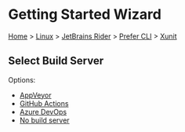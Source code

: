 <!--
GENERATED FILE - DO NOT EDIT
This file was generated by [MarkdownSnippets](https://github.com/SimonCropp/MarkdownSnippets).
Source File: /docs/mdsource/wiz/Linux_Rider_Cli_xUnit.source.md
To change this file edit the source file and then run MarkdownSnippets.
-->

# Getting Started Wizard

[Home](/docs/wiz/readme.md) > [Linux](Linux.md) > [JetBrains Rider](Linux_Rider.md) > [Prefer CLI](Linux_Rider_Cli.md) > [Xunit](Linux_Rider_Cli_Xunit.md)

## Select Build Server

Options:
 * [AppVeyor](Linux_Rider_Cli_Xunit_AppVeyor.md)
 * [GitHub Actions](Linux_Rider_Cli_Xunit_GitHubActions.md)
 * [Azure DevOps](Linux_Rider_Cli_Xunit_AzureDevOps.md)
 * [No build server](Linux_Rider_Cli_Xunit_None.md)
